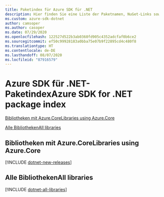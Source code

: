```yaml
---
title: Paketindex für Azure SDK für .NET
description: Hier finden Sie eine Liste der Paketnamen, NuGet-Links sowie Links zu Dokumentationen und Quellcode für alle Bibliotheken im Azure SDK für .NET.
ms.custom: azure-sdk-dotnet
author: camsoper
ms.author: casoper
ms.date: 07/29/2020
ms.openlocfilehash: 122527d522b3ab0360fd905c4352adcfaf0b6ce2
ms.sourcegitcommit: ef50c99928183a0bba75e07b9f22895cd4c480f8
ms.translationtype: HT
ms.contentlocale: de-DE
ms.lasthandoff: 08/07/2020
ms.locfileid: "87916579"
---
```

# <a name="azure-sdk-for-net-package-index"></a><span data-ttu-id="207e7-103">Azure SDK für .NET-Paketindex</span><span class="sxs-lookup"><span data-stu-id="207e7-103">Azure SDK for .NET package index</span></span>

[<span data-ttu-id="207e7-104">Bibliotheken mit Azure.Core</span><span class="sxs-lookup"><span data-stu-id="207e7-104">Libraries using Azure.Core</span></span>](#libraries-using-azurecore)

[<span data-ttu-id="207e7-105">Alle Bibliotheken</span><span class="sxs-lookup"><span data-stu-id="207e7-105">All libraries</span></span>](#all-libraries)

## <a name="libraries-using-azurecore"></a><span data-ttu-id="207e7-106">Bibliotheken mit Azure.Core</span><span class="sxs-lookup"><span data-stu-id="207e7-106">Libraries using Azure.Core</span></span>

[!INCLUDE [dotnet-new-releases](./includes/dotnet-new.md)]

## <a name="all-libraries"></a><span data-ttu-id="207e7-107">Alle Bibliotheken</span><span class="sxs-lookup"><span data-stu-id="207e7-107">All libraries</span></span>

[!INCLUDE [dotnet-all-libraries](./includes/dotnet-all.md)]
